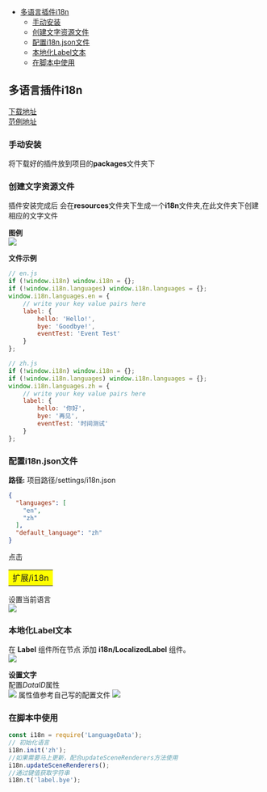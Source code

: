 <!-- TOC -->

- [多语言插件i18n](#多语言插件i18n)
    - [手动安装](#手动安装)
    - [创建文字资源文件](#创建文字资源文件)
    - [配置i18n.json文件](#配置i18njson文件)
    - [本地化Label文本](#本地化label文本)
    - [在脚本中使用](#在脚本中使用)

<!-- /TOC -->
## 多语言插件i18n
[下载地址](https://github.com/cocos-creator-packages/i18n)  
[范例地址](https://gitee.com/gf530142771/cocos-mvcframe.git)
### 手动安装 
将下载好的插件放到项目的**packages**文件夹下  

### 创建文字资源文件  
插件安装完成后 会在**resources**文件夹下生成一个**i18n**文件夹,在此文件夹下创建相应的文字文件   

**图例**  
![](../images/i18n_1.png)  

**文件示例**
```js
// en.js
if (!window.i18n) window.i18n = {};
if (!window.i18n.languages) window.i18n.languages = {};
window.i18n.languages.en = {
    // write your key value pairs here
    label: {
        hello: 'Hello!',
        bye: 'Goodbye!',
        eventTest: 'Event Test'
    }
};
```

```js
// zh.js
if (!window.i18n) window.i18n = {};
if (!window.i18n.languages) window.i18n.languages = {};
window.i18n.languages.zh = {
    // write your key value pairs here
    label: {
        hello: '你好',
        bye: '再见',
        eventTest: '时间测试'
    }
};
```

### 配置i18n.json文件  
**路径:** 项目路径/settings/i18n.json  

```json
{
  "languages": [
    "en",
    "zh"
  ],
  "default_language": "zh"
}
```  

点击<table><tr><td bgcolor=yellow>扩展/i18n</td><tr></table>
设置当前语言   
![](../images/i18n_2.png)

### 本地化Label文本  

在 **Label** 组件所在节点 添加 **i18n/LocalizedLabel** 组件。  
![](../images/i18n_4.png)

**设置文字**   
配置*DataID*属性  
![](../images/i18n_3.png)
属性值参考自己写的配置文件
![](../images/i18n_5.png)


### 在脚本中使用

```javascript
const i18n = require('LanguageData');
// 初始化语言
i18n.init('zh');
//如果需要马上更新，配合updateSceneRenderers方法使用
i18n.updateSceneRenderers();
//通过键值获取字符串
i18n.t('label.bye');
```


